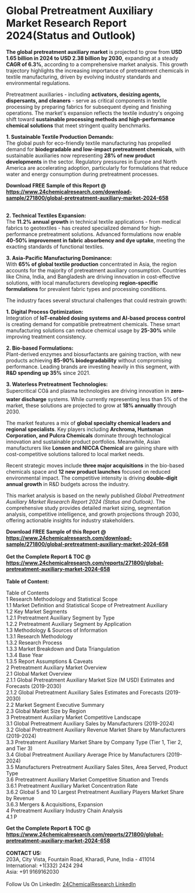 <h1>Global Pretreatment Auxiliary Market Research Report 2024(Status and Outlook)</h1><p><strong>The global pretreatment auxiliary market</strong> is projected to grow from <strong>USD 1.65 billion in 2024 to USD 2.38 billion by 2030</strong>, expanding at a steady <strong>CAGR of 6.3%</strong>, according to a comprehensive market analysis. This growth trajectory highlights the increasing importance of pretreatment chemicals in textile manufacturing, driven by evolving industry standards and environmental regulations.</p><p>Pretreatment auxiliaries - including <strong>activators, desizing agents, dispersants, and cleaners</strong> - serve as critical components in textile processing by preparing fabrics for subsequent dyeing and finishing operations. The market's expansion reflects the textile industry's ongoing shift toward <strong>sustainable processing methods and high-performance chemical solutions</strong> that meet stringent quality benchmarks.</p><p><strong>1. Sustainable Textile Production Demands:</strong><br>
The global push for eco-friendly textile manufacturing has propelled demand for <strong>biodegradable and low-impact pretreatment chemicals</strong>, with sustainable auxiliaries now representing <strong>28% of new product developments</strong> in the sector. Regulatory pressures in Europe and North America are accelerating adoption, particularly for formulations that reduce water and energy consumption during pretreatment processes.</p><div><b>Download FREE Sample of this Report @ 
            <a href="https://www.24chemicalresearch.com/download-sample/271800/global-pretreatment-auxiliary-market-2024-658">
            https://www.24chemicalresearch.com/download-sample/271800/global-pretreatment-auxiliary-market-2024-658</a></b></div><br><p><strong>2. Technical Textiles Expansion:</strong><br>
The <strong>11.2% annual growth</strong> in technical textile applications - from medical fabrics to geotextiles - has created specialized demand for high-performance pretreatment solutions. Advanced formulations now enable <strong>40-50% improvement in fabric absorbency and dye uptake</strong>, meeting the exacting standards of functional textiles.</p><p><strong>3. Asia-Pacific Manufacturing Dominance:</strong><br>
With <strong>65% of global textile production</strong> concentrated in Asia, the region accounts for the majority of pretreatment auxiliary consumption. Countries like China, India, and Bangladesh are driving innovation in cost-effective solutions, with local manufacturers developing <strong>region-specific formulations</strong> for prevalent fabric types and processing conditions.</p><p>The industry faces several structural challenges that could restrain growth:</p><p><strong>1. Digital Process Optimization:</strong><br>
Integration of <strong>IoT-enabled dosing systems and AI-based process control</strong> is creating demand for compatible pretreatment chemicals. These smart manufacturing solutions can reduce chemical usage by <strong>25-30%</strong> while improving treatment consistency.</p><p><strong>2. Bio-based Formulations:</strong><br>
Plant-derived enzymes and biosurfactants are gaining traction, with new products achieving <strong>85-90% biodegradability</strong> without compromising performance. Leading brands are investing heavily in this segment, with <strong>R&amp;D spending up 35%</strong> since 2021.</p><p><strong>3. Waterless Pretreatment Technologies:</strong><br>
Supercritical COâ and plasma technologies are driving innovation in <strong>zero-water discharge</strong> systems. While currently representing less than 5% of the market, these solutions are projected to grow at <strong>18% annually</strong> through 2030.</p><p>The market features a mix of <strong>global specialty chemical leaders and regional specialists</strong>. Key players including <strong>Archroma, Huntsman Corporation, and Pulcra Chemicals</strong> dominate through technological innovation and sustainable product portfolios. Meanwhile, Asian manufacturers like <strong>Lonsen and NICCA Chemical</strong> are gaining share with cost-competitive solutions tailored to local market needs.</p><p>Recent strategic moves include <strong>three major acquisitions</strong> in the bio-based chemicals space and <strong>12 new product launches</strong> focused on reduced environmental impact. The competitive intensity is driving <strong>double-digit annual growth</strong> in R&amp;D budgets across the industry.</p><p>This market analysis is based on the newly published <em>Global Pretreatment Auxiliary Market Research Report 2024 (Status and Outlook)</em>. The comprehensive study provides detailed market sizing, segmentation analysis, competitive intelligence, and growth projections through 2030, offering actionable insights for industry stakeholders.</p><div><b>Download FREE Sample of this Report @ 
            <a href="https://www.24chemicalresearch.com/download-sample/271800/global-pretreatment-auxiliary-market-2024-658">
            https://www.24chemicalresearch.com/download-sample/271800/global-pretreatment-auxiliary-market-2024-658</a></b></div><br><div><b>Get the Complete Report & TOC @ 
            <a href="https://www.24chemicalresearch.com/reports/271800/global-pretreatment-auxiliary-market-2024-658">
            https://www.24chemicalresearch.com/reports/271800/global-pretreatment-auxiliary-market-2024-658</a></b></div><br>
            <b>Table of Content:</b><p>Table of Contents<br />
1 Research Methodology and Statistical Scope<br />
1.1 Market Definition and Statistical Scope of Pretreatment Auxiliary<br />
1.2 Key Market Segments<br />
1.2.1 Pretreatment Auxiliary Segment by Type<br />
1.2.2 Pretreatment Auxiliary Segment by Application<br />
1.3 Methodology & Sources of Information<br />
1.3.1 Research Methodology<br />
1.3.2 Research Process<br />
1.3.3 Market Breakdown and Data Triangulation<br />
1.3.4 Base Year<br />
1.3.5 Report Assumptions & Caveats<br />
2 Pretreatment Auxiliary Market Overview<br />
2.1 Global Market Overview<br />
2.1.1 Global Pretreatment Auxiliary Market Size (M USD) Estimates and Forecasts (2019-2030)<br />
2.1.2 Global Pretreatment Auxiliary Sales Estimates and Forecasts (2019-2030)<br />
2.2 Market Segment Executive Summary<br />
2.3 Global Market Size by Region<br />
3 Pretreatment Auxiliary Market Competitive Landscape<br />
3.1 Global Pretreatment Auxiliary Sales by Manufacturers (2019-2024)<br />
3.2 Global Pretreatment Auxiliary Revenue Market Share by Manufacturers (2019-2024)<br />
3.3 Pretreatment Auxiliary Market Share by Company Type (Tier 1, Tier 2, and Tier 3)<br />
3.4 Global Pretreatment Auxiliary Average Price by Manufacturers (2019-2024)<br />
3.5 Manufacturers Pretreatment Auxiliary Sales Sites, Area Served, Product Type<br />
3.6 Pretreatment Auxiliary Market Competitive Situation and Trends<br />
3.6.1 Pretreatment Auxiliary Market Concentration Rate<br />
3.6.2 Global 5 and 10 Largest Pretreatment Auxiliary Players Market Share by Revenue<br />
3.6.3 Mergers & Acquisitions, Expansion<br />
4 Pretreatment Auxiliary Industry Chain Analysis<br />
4.1 P</p><div><b>Get the Complete Report & TOC @ 
            <a href="https://www.24chemicalresearch.com/reports/271800/global-pretreatment-auxiliary-market-2024-658">
            https://www.24chemicalresearch.com/reports/271800/global-pretreatment-auxiliary-market-2024-658</a></b></div><br><b>CONTACT US:</b><br>
            203A, City Vista, Fountain Road, Kharadi, Pune, India - 411014<br>
            International: +1(332) 2424 294<br>
            Asia: +91 9169162030 <br><br>
            Follow Us On LinkedIn: <a href="https://www.linkedin.com/company/24chemicalresearch/">24ChemicalResearch LinkedIn</a>